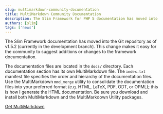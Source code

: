 ```yaml
---
slug: multimarkdown-community-documentation
title: MultiMarkdown Community Documentation
description: The Slim Framework for PHP 5 documentation has moved into the core Git repository and is written in MultiMarkdown format
authors: [slim]
tags: ['news']
---
```


The Slim Framework documentation has moved into the Git repository as of v1.5.2 (currently in the development branch). This change makes it easy for the community to suggest additions or changes to the framework documentation.


<!-- truncate -->


The documentation files are located in the `docs/` directory. Each documentation section has its own MultiMarkdown file. The `index.txt` manifest file specifies the order and hierarchy of the documentation files. Use the MultiMarkdown `mmd_merge` utility to consolidate the documentation files into your preferred format (e.g. HTML, LaTeX, PDF, ODT, or OPML); this is how I generate the HTML documentation. Be sure you download and install both MultiMarkdown and the MultiMarkdown Utility packages.

[Get MultiMarkdown](https://github.com/fletcher/peg-multimarkdown/downloads/)